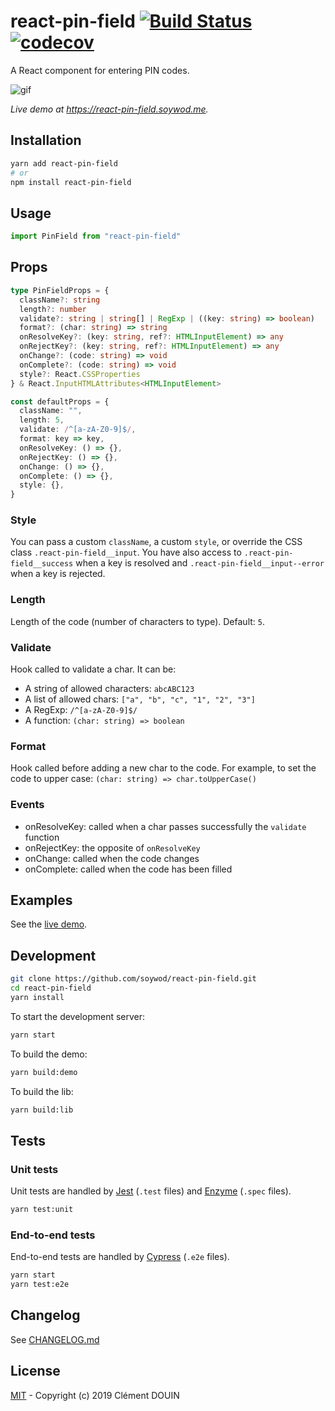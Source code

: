 # react-pin-field [![Build Status](https://travis-ci.org/soywod/react-pin-field.svg?branch=master)](https://travis-ci.org/soywod/react-pin-field) [![codecov](https://codecov.io/gh/soywod/react-pin-field/branch/master/graph/badge.svg)](https://codecov.io/gh/soywod/react-pin-field)

A React component for entering PIN codes.

![gif](https://user-images.githubusercontent.com/10437171/70847884-f9d35f00-1e69-11ea-8152-1c70eda12137.gif)

*Live demo at https://react-pin-field.soywod.me.*

## Installation

```bash
yarn add react-pin-field
# or
npm install react-pin-field
```

## Usage

```typescript
import PinField from "react-pin-field"
```

## Props

```typescript
type PinFieldProps = {
  className?: string
  length?: number
  validate?: string | string[] | RegExp | ((key: string) => boolean)
  format?: (char: string) => string
  onResolveKey?: (key: string, ref?: HTMLInputElement) => any
  onRejectKey?: (key: string, ref?: HTMLInputElement) => any
  onChange?: (code: string) => void
  onComplete?: (code: string) => void
  style?: React.CSSProperties
} & React.InputHTMLAttributes<HTMLInputElement>

const defaultProps = {
  className: "",
  length: 5,
  validate: /^[a-zA-Z0-9]$/,
  format: key => key,
  onResolveKey: () => {},
  onRejectKey: () => {},
  onChange: () => {},
  onComplete: () => {},
  style: {},
}
```

### Style

You can pass a custom `className`, a custom `style`, or override the CSS class
`.react-pin-field__input`. You have also access to `.react-pin-field__success`
when a key is resolved and `.react-pin-field__input--error` when a key is
rejected.

### Length

Length of the code (number of characters to type). Default: `5`.

### Validate

Hook called to validate a char. It can be:

- A string of allowed characters: `abcABC123`
- A list of allowed chars: `["a", "b", "c", "1", "2", "3"]`
- A RegExp: `/^[a-zA-Z0-9]$/`
- A function: `(char: string) => boolean`

### Format

Hook called before adding a new char to the code. For example, to set the code
to upper case: `(char: string) => char.toUpperCase()`

### Events

- onResolveKey: called when a char passes successfully the `validate` function
- onRejectKey: the opposite of `onResolveKey`
- onChange: called when the code changes
- onComplete: called when the code has been filled

## Examples

See the [live demo](https://react-pin-field.soywod.me).

## Development

```bash
git clone https://github.com/soywod/react-pin-field.git
cd react-pin-field
yarn install
```

To start the development server:

```bash
yarn start
```

To build the demo:

```bash
yarn build:demo
```

To build the lib:

```bash
yarn build:lib
```

## Tests

### Unit tests

Unit tests are handled by [Jest](https://jestjs.io/) (`.test` files) and
[Enzyme](https://airbnb.io/enzyme/) (`.spec` files).

```bash
yarn test:unit
```

### End-to-end tests

End-to-end tests are handled by [Cypress](https://www.cypress.io) (`.e2e`
files).

```bash
yarn start
yarn test:e2e
```

## Changelog

See [CHANGELOG.md](https://github.com/soywod/react-pin-field/blob/master/CHANGELOG.md)

## License

[MIT](https://github.com/soywod/react-pin-field/blob/master/LICENSE) -
Copyright (c) 2019 Clément DOUIN
